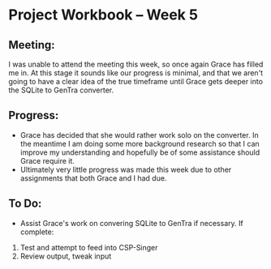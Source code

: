 Project Workbook – Week 5
=========================

Meeting:
--------
  I was unable to attend the meeting this week, so once again Grace has filled me in. At this stage it sounds like our progress is minimal, and that we aren't going to have a clear idea of the true timeframe until Grace gets deeper into the SQLite to GenTra converter. 
  
Progress:
---------
  - Grace has decided that she would rather work solo on the converter. In the meantime I am doing some more background research so that I can improve my understanding and hopefully be of some assistance should Grace require it.
  - Ultimately very little progress was made this week due to other assignments that both Grace and I had due. 

To Do:
------
  - Assist Grace's work on convering SQLite to GenTra if necessary. If complete:
  1. Test and attempt to feed into CSP-Singer
  2. Review output, tweak input

